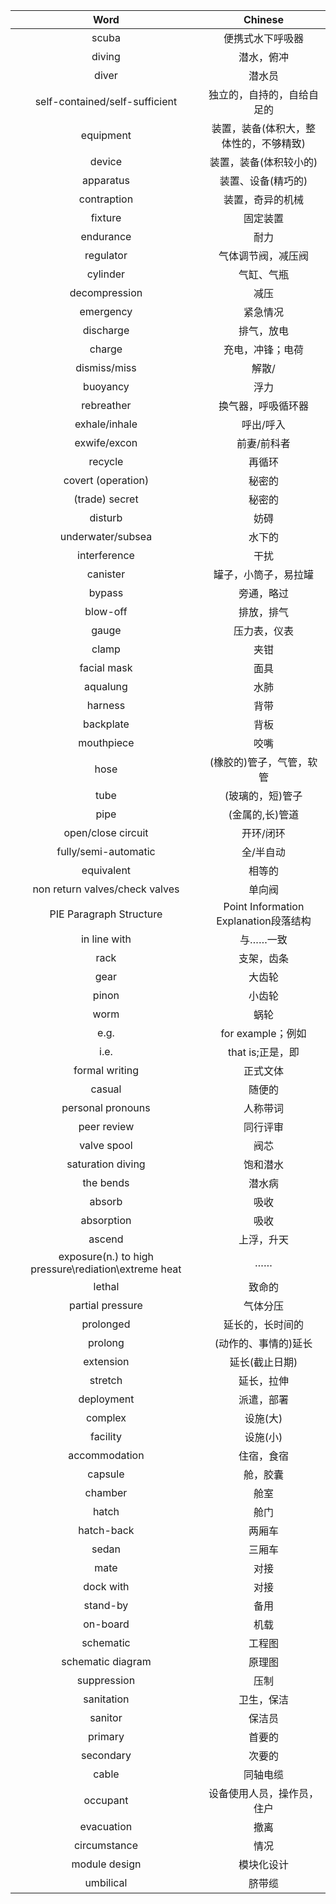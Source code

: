 |Word|Chinese|
| :---: | :---: |
|scuba|便携式水下呼吸器|
|diving|潜水，俯冲|
|diver|潜水员|
|self-contained/self-sufficient|独立的，自持的，自给自足的|
|equipment|装置，装备(体积大，整体性的，不够精致)|
|device|装置，装备(体积较小的)|
|apparatus|装置、设备(精巧的)|
|contraption|装置，奇异的机械|
|fixture|固定装置|
|endurance|耐力|
|regulator|气体调节阀，减压阀|
|cylinder|气缸、气瓶|
|decompression|减压|
|emergency|紧急情况|
|discharge|排气，放电|
|charge|充电，冲锋；电荷|
|dismiss/miss|解散/|
|buoyancy|浮力|
|rebreather|换气器，呼吸循环器|
|exhale/inhale|呼出/呼入|
|exwife/excon|前妻/前科者|
|recycle|再循环|
|covert (operation)|秘密的|
|(trade) secret|秘密的|
|disturb|妨碍|
|underwater/subsea|水下的|
|interference|干扰|
|canister|罐子，小筒子，易拉罐|
|bypass|旁通，略过
|blow-off|排放，排气|
|gauge|压力表，仪表|
|clamp|夹钳|
|facial mask|面具|
|aqualung|水肺|
|harness|背带|
|backplate|背板|
|mouthpiece|咬嘴|
|hose|(橡胶的)管子，气管，软管|
|tube|(玻璃的，短)管子|
|pipe|(金属的,长)管道|
|open/close circuit|开环/闭环|
|fully/semi-automatic|全/半自动|
|equivalent|相等的|
|non return valves/check valves|单向阀|
|PIE Paragraph Structure|Point Information Explanation段落结构|
|in line with|与……一致|
|rack|支架，齿条|
|gear|大齿轮|
|pinon|小齿轮|
|worm|蜗轮|
|e.g.|for example；例如|
|i.e.|that is;正是，即|
|formal writing|正式文体|
|casual|随便的|
|personal pronouns|人称带词|
|peer review|同行评审|
|valve spool|阀芯|
|saturation diving|饱和潜水|
|the bends|潜水病|
|absorb|吸收|
|absorption|吸收|
|ascend|上浮，升天|
|exposure(n.) to high pressure\rediation\extreme heat|……|
|lethal|致命的|
|partial pressure|气体分压|
|prolonged|延长的，长时间的|
|prolong|(动作的、事情的)延长|
|extension|延长(截止日期)|
|stretch|延长，拉伸|
|deployment|派遣，部署|
|complex|设施(大)|
|facility|设施(小)|
|accommodation|住宿，食宿|
|capsule|舱，胶囊|
|chamber|舱室|
|hatch|舱门|
|hatch-back|两厢车|
|sedan|三厢车|
|mate|对接|
|dock with|对接|
|stand-by|备用|
|on-board|机载|
|schematic|工程图|
|schematic diagram|原理图|
|suppression|压制|
|sanitation|卫生，保洁|
|sanitor|保洁员|
|primary|首要的|
|secondary|次要的|
|cable|同轴电缆|
|occupant|设备使用人员，操作员，住户|
|evacuation|撤离|
|circumstance|情况|
|module design|模块化设计|
|umbilical|脐带缆|bu
